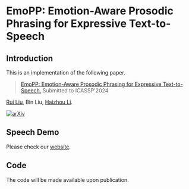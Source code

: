 # EmoPP: Emotion-Aware Prosodic Phrasing for Expressive Text-to-Speech
 

## Introduction
This is an implementation of the following paper.
> [EmoPP: Emotion-Aware Prosodic Phrasing for Expressive Text-to-Speech.](https://arxiv.org/abs/2309.11724)
> Submitted to ICASSP'2024

 [Rui Liu](https://ttslr.github.io/), Bin Liu, [Haizhou Li](https://colips.org/~eleliha/).
 

[![arXiv](https://img.shields.io/badge/arXiv-Paper-<COLOR>.svg)]([https://arxiv.org/abs/2309.11724])


## Speech Demo

Please check our [website](https://AI-S2-Lab.github.io/EmoPP).

## Code

The code will be made available upon publication.
